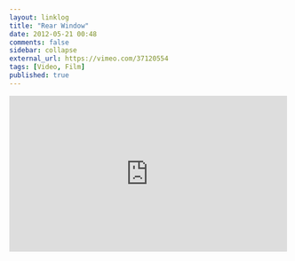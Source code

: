 ```yaml
---
layout: linklog
title: "Rear Window"
date: 2012-05-21 00:48
comments: false
sidebar: collapse
external_url: https://vimeo.com/37120554
tags: [Video, Film]
published: true
---
```

<div class="flex-video"><iframe src="http://player.vimeo.com/video/37120554" width="500" height="281" frameborder="0" webkitAllowFullScreen mozallowfullscreen allowFullScreen></iframe></div>